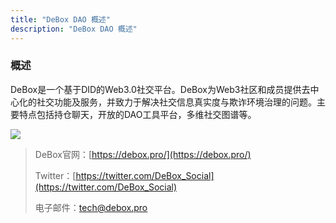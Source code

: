 ```yaml
---
title: "DeBox DAO 概述"
description: "DeBox DAO 概述"
---
```


### 概述

DeBox是一个基于DID的Web3.0社交平台。DeBox为Web3社区和成员提供去中心化的社交功能及服务，并致力于解决社交信息真实度与欺诈环境治理的问题。主要特点包括持仓聊天，开放的DAO工具平台，多维社交图谱等。

![](https://126834811-files.gitbook.io/~/files/v0/b/gitbook-x-prod.appspot.com/o/spaces%2F0QDhZoNLOxRFXByCBXbU%2Fuploads%2FX43vDMW6fUkvxQbFYOJl%2Fdebox.png?alt=media&token=98bb4405-cec9-4890-ab15-4feeec66b403)

> DeBox官网：[https://debox.pro/](https://debox.pro/)
>
> Twitter：[https://twitter.com/DeBox_Social](https://twitter.com/DeBox_Social)
>
> 电子邮件：tech@debox.pro
